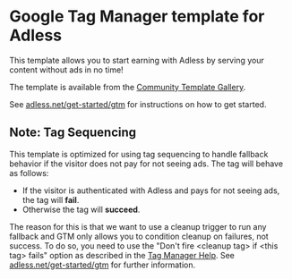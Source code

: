 # Google Tag Manager template for Adless

This template allows you to start earning with Adless by serving your content without ads in no time!

The template is available from the [Community Template Gallery](https://tagmanager.google.com/gallery/#/?filter=adless).

See [adless.net/get-started/gtm](https://adless.net/get-started/gtm) for instructions on how to get started.

## Note: Tag Sequencing

This template is optimized for using tag sequencing to handle fallback behavior if the visitor does not pay for not seeing ads. The tag will behave as follows:

- If the visitor is authenticated with Adless and pays for not seeing ads, the tag will **fail**.
- Otherwise the tag will **succeed**.

The reason for this is that we want to use a cleanup trigger to run any fallback and GTM only allows you to condition cleanup on failures, not success. To do so, you need to use the "Don't fire \<cleanup tag> if \<this tag> fails" option as described in the [Tag Manager Help](https://support.google.com/tagmanager/answer/6238868). See [adless.net/get-started/gtm](https://adless.net/get-started/gtm) for further information. 